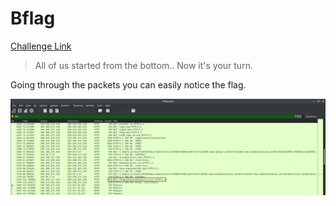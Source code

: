 **Bflag**
===================  
[Challenge Link](https://hubchallenges.s3-eu-west-1.amazonaws.com/Forensics/bflag.pcap)  

> All of us started from the bottom.. Now it's your turn.

Going through the packets you can easily notice the flag.

![](images/bflag.png)  
